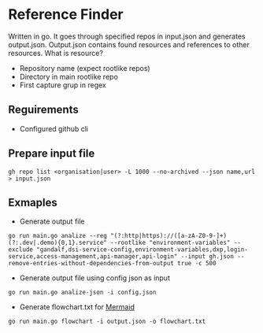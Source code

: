 # Reference Finder

Written in go. It goes through specified repos in input.json and generates output.json.
Output.json contains found resources and references to other resources. What is resource? 

- Repository name (expect rootlike repos) 
- Directory in main rootlike repo 
- First capture grup in regex

## Reguirements

- Configured github cli

## Prepare input file

 `gh repo list <organisation|user> -L 1000 --no-archived --json name,url > input.json`

## Exmaples

- Generate output file

```
go run main.go analize --reg "(?:http|https)://([a-zA-Z0-9-]+)(?:.dev|.demo){0,1}.service" --rootlike "environment-variables" --exclude "gandalf,dsi-service-config,environment-variables,dxp,login-service,access-management,api-manager,api-login" --input gh.json --remove-entries-without-dependencies-from-output true -c 500
```

- Generate output file using config json as input

```
go run main.go analize-json -i config.json
```

- Generate flowchart.txt for [Mermaid](https://mermaid.live/)

```
go run main.go flowchart -i output.json -o flowchart.txt
```
